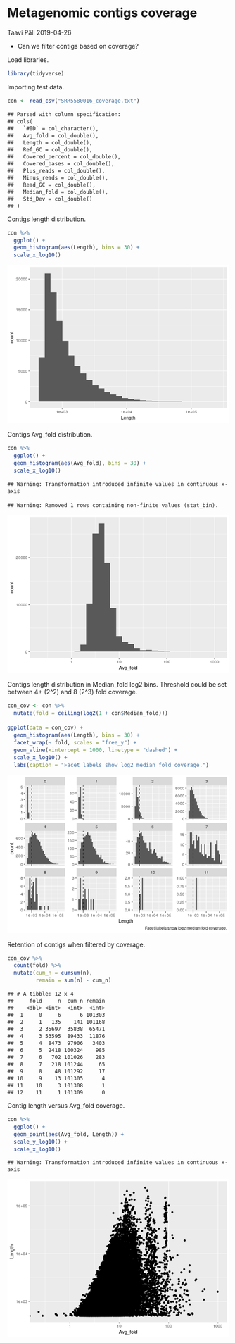 Metagenomic contigs coverage
================
Taavi Päll
2019-04-26

  - Can we filter contigs based on coverage?

Load libraries.

``` r
library(tidyverse)
```

Importing test data.

``` r
con <- read_csv("SRR5580016_coverage.txt")
```

    ## Parsed with column specification:
    ## cols(
    ##   `#ID` = col_character(),
    ##   Avg_fold = col_double(),
    ##   Length = col_double(),
    ##   Ref_GC = col_double(),
    ##   Covered_percent = col_double(),
    ##   Covered_bases = col_double(),
    ##   Plus_reads = col_double(),
    ##   Minus_reads = col_double(),
    ##   Read_GC = col_double(),
    ##   Median_fold = col_double(),
    ##   Std_Dev = col_double()
    ## )

Contigs length distribution.

``` r
con %>% 
  ggplot() +
  geom_histogram(aes(Length), bins = 30) +
  scale_x_log10()
```

![](README_files/figure-gfm/unnamed-chunk-3-1.png)<!-- -->

Contigs Avg\_fold distribution.

``` r
con %>% 
  ggplot() +
  geom_histogram(aes(Avg_fold), bins = 30) +
  scale_x_log10()
```

    ## Warning: Transformation introduced infinite values in continuous x-axis

    ## Warning: Removed 1 rows containing non-finite values (stat_bin).

![](README_files/figure-gfm/unnamed-chunk-4-1.png)<!-- -->

Contigs length distribution in Median\_fold log2 bins. Threshold could
be set between 4+ (2^2) and 8 (2^3) fold coverage.

``` r
con_cov <- con %>% 
  mutate(fold = ceiling(log2(1 + con$Median_fold)))

ggplot(data = con_cov) +
  geom_histogram(aes(Length), bins = 30) +
  facet_wrap(~ fold, scales = "free_y") +
  geom_vline(xintercept = 1000, linetype = "dashed") +
  scale_x_log10() +
  labs(caption = "Facet labels show log2 median fold coverage.")
```

![](README_files/figure-gfm/unnamed-chunk-5-1.png)<!-- -->

Retention of contigs when filtered by coverage.

``` r
con_cov %>% 
  count(fold) %>% 
  mutate(cum_n = cumsum(n),
         remain = sum(n) - cum_n)
```

    ## # A tibble: 12 x 4
    ##     fold     n  cum_n remain
    ##    <dbl> <int>  <int>  <int>
    ##  1     0     6      6 101303
    ##  2     1   135    141 101168
    ##  3     2 35697  35838  65471
    ##  4     3 53595  89433  11876
    ##  5     4  8473  97906   3403
    ##  6     5  2418 100324    985
    ##  7     6   702 101026    283
    ##  8     7   218 101244     65
    ##  9     8    48 101292     17
    ## 10     9    13 101305      4
    ## 11    10     3 101308      1
    ## 12    11     1 101309      0

Contig length versus Avg\_fold coverage.

``` r
con %>% 
  ggplot() +
  geom_point(aes(Avg_fold, Length)) +
  scale_y_log10() +
  scale_x_log10()
```

    ## Warning: Transformation introduced infinite values in continuous x-axis

![](README_files/figure-gfm/unnamed-chunk-7-1.png)<!-- -->
